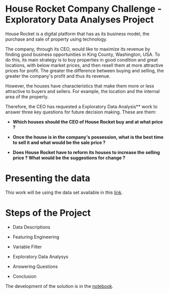 # House Rocket Company Challenge - Exploratory Data Analyses Project

House Rocket is a digital platform that has as its business model, the purchase and sale of property using technology.

The company, through its CEO, would like to maximize its revenue by finding good business opportunities in King County, Washington, USA. To do this, its main strategy is to buy properties in good condition and great locations, with below market prices, and then resell them at more attractive prices for profit. The greater the difference between buying and selling, the greater the company's profit and thus its revenue.

However, the houses have characteristics that make them more or less attractive to buyers and sellers. For example, the location and the internal area of the property.

Therefore, the CEO has requested a  Exploratory Data Analysis** work to answer three key questions for future decision making. These are them:

- **Which houses should the CEO of House Rocket buy and at what price ?**


- **Once the house is in the company's possession, what is the best time to sell it and what would be the sale price ?**


- **Does House Rocket have to reform its houses to increase the selling price ? What would be the suggestions for change ?**


# Presenting the data

This work will be using the data set available in this [link](https://www.kaggle.com/harlfoxem/housesalesprediction).


# Steps of the Project

- Data Descriptions

- Featuring Engineering

- Variable Filter

- Exploratory Data Analysys

- Answering Questions

- Conclusion

The development of the solution is in the [notebook](https://github.com/nickolasdias/houserocketcompany/blob/master/house_rocket_original.ipynb).
